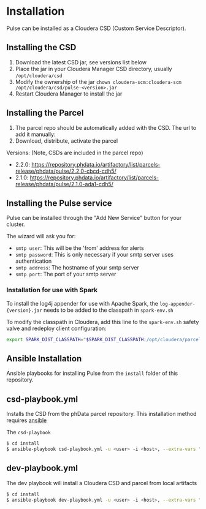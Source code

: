 # Installation
Pulse can be installed as a Cloudera CSD (Custom Service Descriptor).

## Installing the CSD

1. Download the latest CSD jar, see versions list below
2. Place the jar in your Cloudera Manager CSD directory, usually `/opt/cloudera/csd`
3. Modify the ownership of the jar `chown cloudera-scm:cloudera-scm /opt/cloudera/csd/pulse-<version>.jar`
4. Restart Cloudera Manager to install the jar

## Installing the Parcel

1. The parcel repo should be automatically added with the CSD. The url to add it manually:
2. Download, distribute, activate the parcel

Versions: 
(Note, CSDs are included in the parcel repo)

- 2.2.0: https://repository.phdata.io/artifactory/list/parcels-release/phdata/pulse/2.2.0-cbcd-cdh5/
- 2.1.0: https://repository.phdata.io/artifactory/list/parcels-release/phdata/pulse/2.1.0-ada1-cdh5/

## Installing the Pulse service

Pulse can be installed through the "Add New Service" button for your cluster.

The wizard will ask you for:

- `smtp user`: This will be the 'from' address for alerts
- `smtp password`: This is only necessary if your smtp server uses authentication
- `smtp address`: The hostname of your smtp server
- `smtp port`: The port of your smtp server

### Installation for use with Spark
To install the log4j appender for use with Apache Spark, the `log-appender-{version}.jar`  needs
to be added to the classpath in `spark-env.sh`

To modify the classpath in Cloudera, add this line to the `spark-env.sh` safety valve and redeploy
client configuration:

```bash
export SPARK_DIST_CLASSPATH="$SPARK_DIST_CLASSPATH:/opt/cloudera/parcels/PULSE/lib/appenders/*"
```

## Ansible Installation

Ansible playbooks for installing Pulse from the `install` folder of this repository.

## csd-playbook.yml
Installs the CSD from the phData parcel repository.
This installation method requires [ansible](https://github.com/ansible/ansible)

The `csd-playbook`

```bash 
$ cd install
$ ansible-playbook csd-playbook.yml -u <user> -i <host>, --extra-vars "version=<version>"  
```

## dev-playbook.yml
The dev playbook will install a Cloudera CSD and parcel from local artifacts

```bash 
$ cd install
$ ansible-playbook dev-playbook.yml -u <user> -i <host>, --extra-vars "version=$(sh ../version)"  
```
